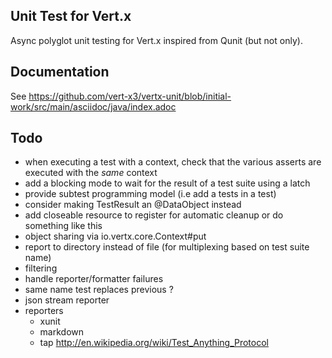 ## Unit Test for Vert.x

Async polyglot unit testing for Vert.x inspired from Qunit (but not only).

## Documentation

See https://github.com/vert-x3/vertx-unit/blob/initial-work/src/main/asciidoc/java/index.adoc

## Todo

- when executing a test with a context, check that the various asserts are executed with the *same* context
- add a blocking mode to wait for the result of a test suite using a latch
- provide subtest programming model (i.e add a tests in a test)
- consider making TestResult an @DataObject instead
- add closeable resource to register for automatic cleanup or do something like this
- object sharing via io.vertx.core.Context#put
- report to directory instead of file (for multiplexing based on test suite name)
- filtering
- handle reporter/formatter failures
- same name test replaces previous ?
- json stream reporter
- reporters
    - xunit
    - markdown
    - tap http://en.wikipedia.org/wiki/Test_Anything_Protocol

